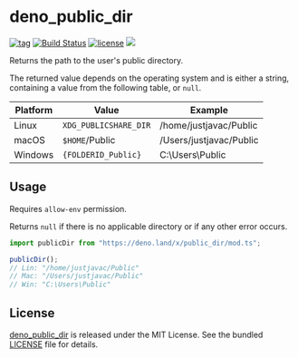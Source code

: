 # deno_public_dir

[![tag](https://img.shields.io/github/release/justjavac/deno_public_dir)](https://github.com/justjavac/deno_public_dir/releases)
[![Build Status](https://github.com/justjavac/deno_public_dir/workflows/ci/badge.svg?branch=master)](https://github.com/justjavac/deno_public_dir/actions)
[![license](https://img.shields.io/github/license/justjavac/deno_public_dir)](https://github.com/justjavac/deno_public_dir/blob/master/LICENSE)
[![](https://img.shields.io/badge/deno-v1.3-green.svg)](https://github.com/denoland/deno)

Returns the path to the user's public directory.

The returned value depends on the operating system and is either a string,
containing a value from the following table, or `null`.

|Platform | Value                 | Example                 |
| ------- | --------------------- | ----------------------- |
| Linux   | `XDG_PUBLICSHARE_DIR` | /home/justjavac/Public  |
| macOS   | `$HOME`/Public        | /Users/justjavac/Public |
| Windows | `{FOLDERID_Public}`   | C:\Users\Public         |

## Usage

Requires `allow-env` permission.

Returns `null` if there is no applicable directory or if any other error occurs.

```ts
import publicDir from "https://deno.land/x/public_dir/mod.ts";

publicDir();
// Lin: "/home/justjavac/Public"
// Mac: "/Users/justjavac/Public"
// Win: "C:\Users\Public"
```

## License

[deno_public_dir](https://github.com/justjavac/deno_public_dir) is released under the MIT License. See the bundled [LICENSE](./LICENSE) file for details.
